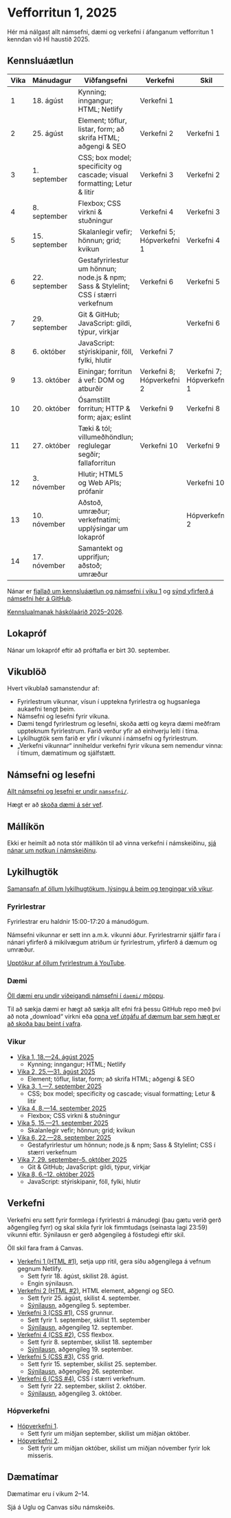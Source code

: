 # Vefforritun 1, 2025

Hér má nálgast allt námsefni, dæmi og verkefni í áfanganum vefforritun 1 kenndan við HÍ haustið 2025.

## Kennsluáætlun

| Vika | Mánudagur     | Viðfangsefni                                                                        | Verkefni                  | Skil                      |
| ---- | ------------- | ----------------------------------------------------------------------------------- | ------------------------- | ------------------------- |
| 1    | 18. ágúst     | Kynning; inngangur; HTML; Netlify                                                   | Verkefni 1                |                           |
| 2    | 25. ágúst     | Element; töflur, listar, form; að skrifa HTML; aðgengi & SEO                        | Verkefni 2                | Verkefni 1                |
| 3    | 1. september  | CSS; box model; specificity og cascade; visual formatting; Letur & litir            | Verkefni 3                | Verkefni 2                |
| 4    | 8. september  | Flexbox; CSS virkni & stuðningur                                                    | Verkefni 4                | Verkefni 3                |
| 5    | 15. september | Skalanlegir vefir; hönnun; grid; kvikun                                             | Verkefni 5; Hópverkefni 1 | Verkefni 4                |
| 6    | 22. september | Gestafyrirlestur um hönnun; node.js & npm; Sass & Stylelint; CSS í stærri verkefnum | Verkefni 6                | Verkefni 5                |
| 7    | 29. september | Git & GitHub; JavaScript: gildi, týpur, virkjar                                     |                           | Verkefni 6                |
| 8    | 6. október    | JavaScript: stýriskipanir, föll, fylki, hlutir                                      | Verkefni 7                |                           |
| 9    | 13. október   | Einingar; forritun á vef: DOM og atburðir                                           | Verkefni 8; Hópverkefni 2 | Verkefni 7; Hópverkefni 1 |
| 10   | 20. október   | Ósamstillt forritun; HTTP & form; ajax; eslint                                      | Verkefni 9                | Verkefni 8                |
| 11   | 27. október   | Tæki & tól; villumeðhöndlun; reglulegar segðir; fallaforritun                       | Verkefni 10               | Verkefni 9                |
| 12   | 3. nóvember   | Hlutir; HTML5 og Web APIs; prófanir                                                 |                           | Verkefni 10               |
| 13   | 10. nóvember  | Aðstoð, umræður; verkefnatími; upplýsingar um lokapróf                              |                           | Hópverkefni 2             |
| 14   | 17. nóvember  | Samantekt og upprifjun; aðstoð; umræður                                             |                           |                           |

Nánar er [fjallað um kennsluáætlun og námsefni í viku 1](vikur/vika-01.md) og [sýnd yfirferð á námsefni hér á GitHub](https://youtu.be/zUCDLAWWPls).

[Kennslualmanak háskólaárið 2025–2026](https://ugla.hi.is/kennsluskra/index.php?tab=skoli&chapter=content&id=56025&kennsluar=2025).

## Lokapróf

Nánar um lokapróf eftir að próftafla er birt 30. september.

## Vikublöð

Hvert vikublað samanstendur af:

- Fyrirlestrum vikunnar, vísun í upptekna fyrirlestra og hugsanlega aukaefni tengt þeim.
- Námsefni og lesefni fyrir vikuna.
- Dæmi tengd fyrirlestrum og lesefni, skoða ætti og keyra dæmi meðfram uppteknum fyrirlestrum. Farið verður yfir að einhverju leiti í tíma.
- Lykilhugtök sem farið er yfir í vikunni í námsefni og fyrirlestrum.
- „Verkefni vikunnar“ inniheldur verkefni fyrir vikuna sem nemendur vinna: í tímum, dæmatímum og sjálfstætt.

## Námsefni og lesefni

[Allt námsefni og lesefni er undir `namsefni/`](/namsefni).

Hægt er að [skoða dæmi á sér vef](https://vefforritun.github.io/vef1-2025/).

## Mállíkön

Ekki er heimilt að nota stór mállíkön til að vinna verkefni í námskeiðinu, [sjá nánar um notkun í námskeiðinu](./mallikon.md).

## Lykilhugtök

[Samansafn af öllum lykilhugtökum, lýsingu á þeim og tengingar við vikur](./lykilhugtok.md).

### Fyrirlestrar

Fyrirlestrar eru haldnir 15:00-17:20 á mánudögum.

Námsefni vikunnar er sett inn a.m.k. vikunni áður. Fyrirlestrarnir sjálfir fara í nánari yfirferð á mikilvægum atriðum úr fyrirlestrum, yfirferð á dæmum og umræður.

[Upptökur af öllum fyrirlestrum á YouTube](https://www.youtube.com/playlist?list=PLRj-ccg8iozwEK4e5aBhLHwX0F1xslYu7).

### Dæmi

[Öll dæmi eru undir viðeigandi námsefni í `daemi/` möppu](/namsefni).

Til að sækja dæmi er hægt að sækja allt efni frá þessu GitHub repo með því að nota „download“ virkni eða [opna vef útgáfu af dæmum þar sem hægt er að skoða þau beint í vafra](https://vefforritun.github.io/vef1-2025/daemi/).

### Vikur

- [Vika 1, 18.—24. ágúst 2025](vikur/vika-01.md)
  - Kynning; inngangur; HTML; Netlify
- [Vika 2, 25.—31. ágúst 2025](vikur/vika-02.md)
  - Element; töflur, listar, form; að skrifa HTML; aðgengi & SEO
- [Vika 3, 1.—7. september 2025](vikur/vika-03.md)
  - CSS; box model; specificity og cascade; visual formatting; Letur & litir
- [Vika 4, 8.—14. september 2025](vikur/vika-04.md)
  - Flexbox; CSS virkni & stuðningur
- [Vika 5, 15.—21. september 2025](vikur/vika-05.md)
  - Skalanlegir vefir; hönnun; grid; kvikun
- [Vika 6, 22.—28. september 2025](vikur/vika-06.md)
  - Gestafyrirlestur um hönnun; node.js & npm; Sass & Stylelint; CSS í stærri verkefnum
- [Vika 7, 29. september–5. október 2025](vikur/vika-07.md)
  - Git & GitHub; JavaScript: gildi, týpur, virkjar
- [Vika 8, 6.–12. október 2025](vikur/vika-08.md)
  - JavaScript: stýriskipanir, föll, fylki, hlutir

## Verkefni

Verkefni eru sett fyrir formlega í fyrirlestri á mánudegi (þau gætu verið gerð aðgengileg fyrr) og skal skila fyrir lok fimmtudags (seinasta lagi 23:59) vikunni eftir. Sýnilausn er gerð aðgengileg á föstudegi eftir skil.

Öll skil fara fram á Canvas.

- [Verkefni 1 (HTML #1)](https://github.com/vefforritun/vef1-2025-v1), setja upp ritil, gera síðu aðgengilega á vefnum gegnum Netlify.
  - Sett fyrir 18. ágúst, skilist 28. ágúst.
  - Engin sýnilausn.
- [Verkefni 2 (HTML #2)](https://github.com/vefforritun/vef1-2025-v2), HTML element, aðgengi og SEO.
  - Sett fyrir 25. ágúst, skilist 4. september.
  - [Sýnilausn](https://github.com/vefforritun/vef1-2025-v2-synilausn), aðgengileg 5. september.
- [Verkefni 3 (CSS #1)](https://github.com/vefforritun/vef1-2025-v3), CSS grunnur.
  - Sett fyrir 1. september, skilist 11. september
  - [Sýnilausn](https://github.com/vefforritun/vef1-2025-v3-synilausn), aðgengileg 12. september.
- [Verkefni 4 (CSS #2)](https://github.com/vefforritun/vef1-2025-v4), CSS flexbox.
  - Sett fyrir 8. september, skilist 18. september
  - [Sýnilausn](https://github.com/vefforritun/vef1-2025-v4-synilausn), aðgengileg 19. september.
- [Verkefni 5 (CSS #3)](https://github.com/vefforritun/vef1-2025-v5), CSS grid.
  - Sett fyrir 15. september, skilist 25. september.
  - [Sýnilausn](https://github.com/vefforritun/vef1-2025-v5-synilausn), aðgengileg 26. september.
- [Verkefni 6 (CSS #4)](https://github.com/vefforritun/vef1-2025-v6), CSS í stærri verkefnum.
  - Sett fyrir 22. september, skilist 2. október.
  - [Sýnilausn](https://github.com/vefforritun/vef1-2025-v6-synilausn), aðgengileg 3. október.

### Hópverkefni

- [Hópverkefni 1](https://github.com/vefforritun/vef1-2025-h1).
  - Sett fyrir um miðjan september, skilist um miðjan október.
- [Hópverkefni 2](https://github.com/vefforritun/vef1-2025-h2).
  - Sett fyrir um miðjan október, skilist um miðjan nóvember fyrir lok misseris.

## Dæmatímar

Dæmatímar eru í vikum 2–14.

Sjá á Uglu og Canvas síðu námskeiðs.
